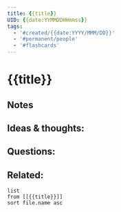 ```yaml
---
title: {{title}}
UID: {{date:YYMMDDHHmmss}}
tags:
  - '#created/{{date:YYYY/MMM/DD}}'
  - '#permanent/people'
  - '#flashcards'
---
```

# {{title}}


## Notes


## Ideas & thoughts:


## Questions:


## Related:
```dataview
list
from [[{{title}}]]
sort file.name asc
```

